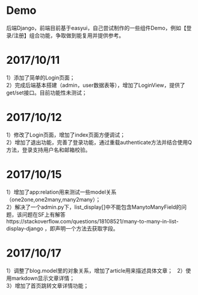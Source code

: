 # Demo
后端Django，前端目前基于easyui，自己尝试制作的一些组件Demo，例如【登录/注册】组合功能，争取做到能复用并提供参考。

# 2017/10/11
1）添加了简单的Login页面；  
2）完成后端基本搭建（admin，user数据表等），增加了LoginView，提供了get/set接口。目前功能性未测试；  

# 2017/10/12
1）修改了Login页面，增加了index页面方便调试；  
2）增加了退出功能，完善了登录功能，通过重载authenticate方法并结合使用Q方法，登录支持用户名和邮箱校验。  

# 2017/10/15
1）增加了app:relation用来测试一些model关系（one2one,one2many,many2many）；  
2）解决了一个admin.py下，list_display[]中不能包含ManytoManyField的问题，该问题在SF上有解答https://stackoverflow.com/questions/18108521/many-to-many-in-list-display-django ，即声明一个方法去获取字段。  

# 2017/10/17
1）调整了blog.model里的对象关系，增加了article用来描述具体文章；  
2）使用markdown显示文章详情；  
3）增加了首页跳转文章详情功能；  

